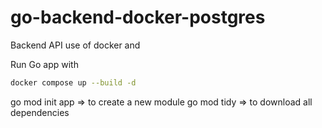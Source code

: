 # go-backend-docker-postgres
Backend API use of docker and 


Run Go app with 
```bash
docker compose up --build -d
```

go mod init app => to create a new module
go mod tidy => to download all dependencies


